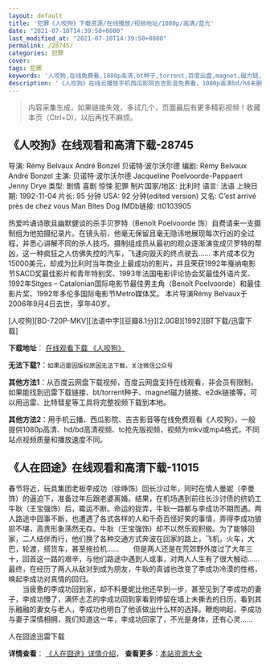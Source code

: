 ```yaml
---
layout: default
title: '犯罪《人咬狗》下载资源/在线播放/视频地址/1080p/高清/蓝光'
date: "2021-07-10T14:39:50+0800"
last_modified_at: "2021-07-10T14:39:50+0800"
permalink: /28745/
categories: 犯罪
cover:
tags: 犯罪
keywords: '人咬狗,在线免费看,1080p高清,bt种子,torrent,百度云盘,magnet,磁力链,迅雷下载资源'
description: '《人咬狗》在线云播放手机西瓜影院吉吉影音免费看，1080p高清bd/hd未删减完整版和tc抢先枪版，mkv/mp4格式，附带bt/torrent种子、magnet/磁力链、百度云盘、网盘资源迅雷下载链接'
---
```


>内容采集生成，如果链接失效，多试几个，页面最后有更多精彩视频！收藏本页（Ctrl+D)，以后再找不麻烦。


## 《人咬狗》在线观看和高清下载-28745

导演: Rémy Belvaux André Bonzel 贝诺特·波尔沃尔德 编剧: Rémy Belvaux André Bonzel 主演: 贝诺特·波尔沃尔德 Jacqueline Poelvoorde-Pappaert Jenny Drye 类型: 剧情 喜剧 惊悚 犯罪 制片国家/地区: 比利时 语言: 法语 上映日期: 1992-11-04 片长: 95 分钟 USA: 92 分钟(edited version) 又名: C’est arrivé près de chez vous Man Bites Dog IMDb链接: tt0103905

热爱吟诵诗歌且幽默健谈的杀手贝罗特（Benoît Poelvoorde 饰）自费请来一支摄制组为他拍摄纪录片。在镜头前，他毫无保留且毫无隐讳地展现每次行凶的全过程，并悉心讲解不同的杀人技巧。摄制组成员从最初的观众逐渐演变成贝罗特的帮凶，这一种疯狂之人仿佛失控的汽车，飞速向毁灭的终点驶去…… 本片成本仅为15000美元，却成为比利时当年商业上最成功的影片，并且荣获1992年戛纳电影节SACD奖最佳影片和青年特别奖、1993年法国电影评论协会奖最佳外语片奖、1992年Sitges – Catalonian国际电影节最佳男主角（Benoît Poelvoorde）和最佳影片奖、1992年多伦多国际电影节Metro媒体奖。 本片导演Rémy Belvaux于2006年9月4日去世，享年40岁。


[人咬狗][BD-720P-MKV][法语中字][豆瓣8.1分][2.0GB][1992][BT下载/迅雷下载]

**下载地址**： [在线观看下载 《人咬狗》](https://www.btdx8.com/torrent/man_bites_dog_1992.html) 


**无法下载?**：`如果迅雷因版权原因无法下载，关注微信公众号 `

**其他方法1**：从百度云网盘下载视频，百度云网盘支持在线观看，非会员有限制，如果能找到迅雷下载链接、bt/torrent种子、magnet磁力链接、e2dk链接等，可以用迅雷、比特彗星等工具将完整视频下载到本地。

**其他方法2**：用手机云播、西瓜影院、吉吉影音等在线免费观看《人咬狗》，一般提供1080p高清、hd/bd高清视频、tc抢先版视频，视频为mkv或mp4格式，不同站点视频质量和播放速度不同。


## 《人在囧途》在线观看和高清下载-11015

春节将近，玩具集团老板李成功（徐峥饰）回长沙过年，同时在情人曼妮（李曼饰）的逼迫下，准备过年后跟老婆离婚。结果，在机场遇到前往长沙讨债的挤奶工牛耿（王宝强饰）后，霉运不断。命运的捉弄，牛耿一路都与李成功不期而遇。两人路途中囧事不断，也遭遇了各式各样的人和千奇百怪好笑的事情，弄得李成功狼狈不堪，高贵形象荡然无存。牛耿（王宝强饰）却不以然乐观积极。为了能够回家，二人结伴而行，他们换了各种交通方式奔波在回家的路上，飞机，火车，大巴，轮渡，搭货车，甚至拖拉机&hellip;…　　但是两人还是在荒郊野外度过了大年三十，回首这一路的艰辛，与他们路途中遇到人或事，对两人人生有了很大触动&hellip;…　　最终，在经历了两人从敌对到成为朋友，牛耿的真诚也改变了李成功冷漠的性格，唤起李成功对真情的回归。<br />　　当疲惫的李成功回到家，却不料曼妮比他还早到一步，甚至见到了李成功的妻子，李成功懵了，满怀忐忑的李成功回到家看到停留在墙上未撕去的日历，看到其乐融融的妻女与老人，李成功也明白了他该做出什么样的选择。鞭炮响起，李成功与妻子深情相拥，我们知道这一年，李成功回家了，不光是身体，还有心灵&hellip;…


人在囧途迅雷下载

**详情查看**： [《人在囧途》详情介绍](/movie/11015/)， **查看更多**：[本站资源大全](/movie/t/all/)

